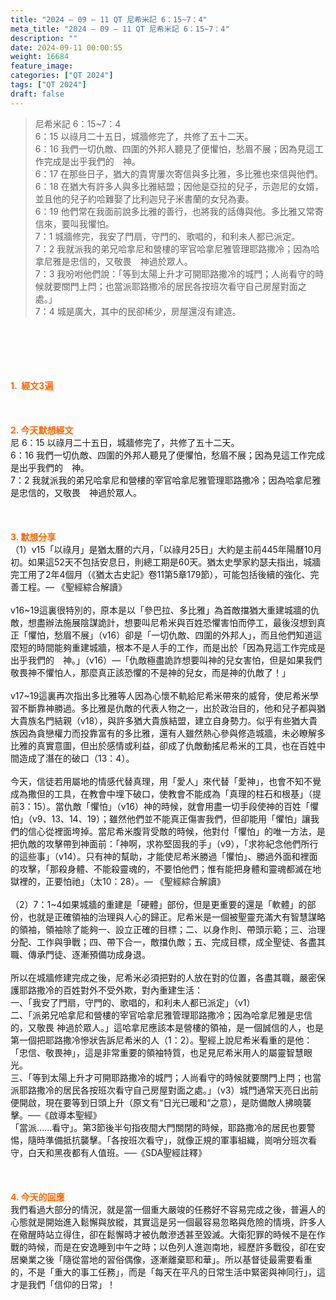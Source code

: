 ```yaml
---
title: "2024 – 09 – 11 QT 尼希米記 6：15~7：4"
meta_title: "2024 – 09 – 11 QT 尼希米記 6：15~7：4"
description: ""
date: 2024-09-11 00:00:55
weight: 16684
feature_image: 
categories: ["QT 2024"]
tags: ["QT 2024"]
draft: false
---
```


<blockquote>尼希米記 6：15~7：4<br />
6：15 以祿月二十五日，城牆修完了，共修了五十二天。<br />
6：16 我們一切仇敵、四圍的外邦人聽見了便懼怕，愁眉不展；因為見這工作完成是出乎我們的　神。<br />
6：17 在那些日子，猶大的貴冑屢次寄信與多比雅，多比雅也來信與他們。<br />
6：18 在猶大有許多人與多比雅結盟；因他是亞拉的兒子，示迦尼的女婿，並且他的兒子約哈難娶了比利迦兒子米書蘭的女兒為妻。<br />
6：19 他們常在我面前說多比雅的善行，也將我的話傳與他。多比雅又常寄信來，要叫我懼怕。<br />
7：1 城牆修完，我安了門扇，守門的、歌唱的，和利未人都已派定。<br />
7：2 我就派我的弟兄哈拿尼和營樓的宰官哈拿尼雅管理耶路撒冷；因為哈拿尼雅是忠信的，又敬畏　神過於眾人。<br />
7：3 我吩咐他們說：「等到太陽上升才可開耶路撒冷的城門；人尚看守的時候就要關門上閂；也當派耶路撒冷的居民各按班次看守自己房屋對面之處。」<br />
7：4 城是廣大，其中的民卻稀少，房屋還沒有建造。</blockquote><br />
&nbsp;<br />
<br />
&nbsp;<br />
<br />
<span style="color: #ff6600;"><strong>1.  經文3遍</strong></span><br />
<br />
&nbsp;<br />
<br />
<span style="color: #ff6600;"><strong>2. 今天默想經文<br />
</strong></span>尼 6：15 以祿月二十五日，城牆修完了，共修了五十二天。<br />
6：16 我們一切仇敵、四圍的外邦人聽見了便懼怕，愁眉不展；因為見這工作完成是出乎我們的　神。<br />
7：2 我就派我的弟兄哈拿尼和營樓的宰官哈拿尼雅管理耶路撒冷；因為哈拿尼雅是忠信的，又敬畏　神過於眾人。<br />
<br />
&nbsp;<br />
<br />
<strong><span style="color: #ff6600;">3. 默想分享<br />
</span></strong>（1）v15「以祿月」是猶太曆的六月，「以祿月25日」大約是主前445年陽曆10月初。如果這52天不包括安息日，則總工期是60天。猶太史學家約瑟夫指出，城牆完工用了2年4個月（《猶太古史記》卷11第5章179節），可能包括後續的強化、完善工程。— 《聖經綜合解讀》<br />
<br />
v16~19這裏很特別的，原本是以「參巴拉、多比雅」為首敵擋猶大重建城牆的仇敵，想盡辦法施展陰謀詭計，想要叫尼希米與百姓恐懼害怕而停工，最後沒想到真正「懼怕，愁眉不展」（v16）卻是「一切仇敵、四圍的外邦人」，而且他們知道這麼短的時間能夠重建城牆，根本不是人手的工作，而是出於「因為見這工作完成是出乎我們的　神。」（v16）—「仇敵極盡詭詐想要叫神的兒女害怕，但是如果我們敬畏神不懼怕人，那麼真正該恐懼的不是神的兒女，而是神的仇敵了！」<br />
<br />
v17~19這裏再次指出多比雅等人因為心懷不軌給尼希米帶來的威脅，使尼希米學習不斷靠神勝過。多比雅是仇敵的代表人物之一，出於政治目的，他和兒子都與猶大貴族名門結親（v18），與許多猶大貴族結盟，建立自身勢力。似乎有些猶大貴族因為貪戀權力而投靠富有的多比雅，還有人雖然熱心參與修造城牆，未必瞭解多比雅的真實意圖，但出於感情或利益，卻成了仇敵動搖尼希米的工具，也在百姓中間造成了潛在的破口（13：4）。<br />
<br />
今天，信徒若用屬地的情感代替真理，用「愛人」來代替「愛神」，也會不知不覺成為撒但的工具，在教會中埋下破口，使教會不能成為「真理的柱石和根基」（提前3：15）。當仇敵「懼怕」（v16）神的時候，就會用盡一切手段使神的百姓「懼怕」（v9、13、14、19）；雖然他們並不能真正傷害我們，但卻能用「懼怕」讓我們的信心從裡面垮掉。當尼希米腹背受敵的時候，他對付「懼怕」的唯一方法，是把仇敵的攻擊帶到神面前：「神啊，求祢堅固我的手」（v9），「求祢紀念他們所行的這些事」（v14）。只有神的幫助，才能使尼希米勝過「懼怕」、勝過外面和裡面的攻擊，「那殺身體、不能殺靈魂的，不要怕他們；惟有能把身體和靈魂都滅在地獄裡的，正要怕祂」（太10：28）。— 《聖經綜合解讀》<br />
<br />
（2）7：1~4如果城牆的重建是「硬體」部份，但是更重要的還是「軟體」的部份，也就是正確領袖的治理與人心的歸正。尼希米是一個被聖靈充滿大有智慧謀略的領袖，領袖除了能夠一、設立正確的目標；二、以身作則、帶頭示範；三、治理分配、工作與爭戰；四、帶下合一，敵擋仇敵；五、完成目標，成全聖徒、各盡其職、傳承門徒、逐漸預備功成身退。<br />
<br />
所以在城牆修建完成之後，尼希米必須把對的人放在對的位置，各盡其職，嚴密保護耶路撒冷的百姓對外不受外欺，對內重建生活：<br />
一、「我安了門扇，守門的、歌唱的，和利未人都已派定」（v1）<br />
二、「派弟兄哈拿尼和營樓的宰官哈拿尼雅管理耶路撒冷；因為哈拿尼雅是忠信的，又敬畏 神過於眾人。」這哈拿尼應該本是營樓的領袖，是一個誠信的人，也是第一個把耶路撒冷慘狀告訴尼希米的人（1：2）。聖經上說尼希米看重的是他：「忠信、敬畏神」，這是非常重要的領袖特質，也足見尼希米用人的屬靈智慧眼光。<br />
三、「等到太陽上升才可開耶路撒冷的城門；人尚看守的時候就要關門上閂；也當派耶路撒冷的居民各按班次看守自己房屋對面之處。」（v3）城門通常天亮日出前便開啟，現在要等到日頭上升（原文有“日光已暖和“之意），是防備敵人拂曉襲擊。──《啟導本聖經》<br />
「當派……看守」。第3節後半句指夜間大門關閉的時候，耶路撒冷的居民也要警惕，隨時準備抵抗襲擊。「各按班次看守」，就像正規的軍事組織，崗哨分班次看守，白天和黑夜都有人值班。──《SDA聖經註釋》<br />
<br />
&nbsp;<br />
<br />
<strong style="font-size: inherit;"><span style="color: #ff6600;">4. 今天的回應<br />
</span></strong>我們看過大部分的情況，就是當一個重大嚴竣的任務好不容易完成之後，普遍人的心態就是開始進入鬆懈與放縱，其實這是另一個最容易忽略與危險的情境，許多人在儆醒時站立得住，卻在鬆懈時才被仇敵滲透甚至毀滅。大衛犯罪的時候不是在作戰的時候，而是在安逸睡到中午之時；以色列人進迦南地，經歷許多戰役，卻在安居樂業之後「隨從當地的習俗偶像，逐漸離棄耶和華」。所以基督徒最需要看重的，不是「重大的事工任務」，而是「每天在平凡的日常生活中緊密與神同行」，這才是我們「信仰的日常」！<br />
<br />
&nbsp;<br />
<br />
&nbsp;<br />
<br />
&nbsp;<br />
<br />
&nbsp;
        